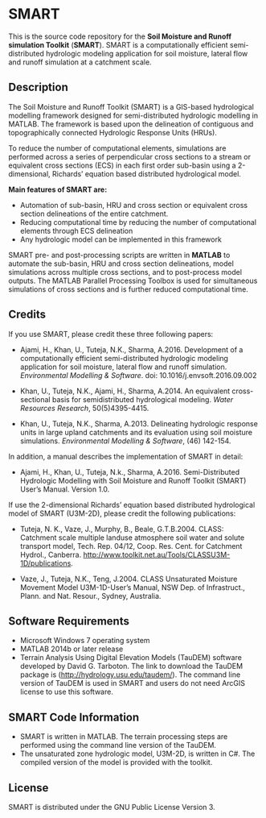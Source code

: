 # SMART
This is the source code repository for the **Soil Moisture and Runoff simulation Toolkit** (**SMART**). SMART is a computationally efficient semi-distributed hydrologic modeling application for soil moisture, lateral flow and runoff simulation at a catchment scale.


## Description
The Soil Moisture and Runoff Toolkit (SMART) is a GIS-based hydrological modelling framework designed for semi-distributed hydrologic modelling in MATLAB. The framework is based upon the delineation of contiguous and topographically connected Hydrologic Response Units (HRUs). 

To reduce the number of computational elements, simulations are performed across a series of perpendicular cross sections to a stream or equivalent cross sections (ECS) in each first order sub-basin using a 2-dimensional, Richards’ equation based distributed hydrological model.

**Main features of SMART are:**
- Automation of sub-basin, HRU and cross section or equivalent cross section delineations of the entire catchment.
- Reducing computational time by reducing the number of computational elements through ECS delineation
- Any hydrologic model can be implemented in this framework

SMART pre- and post-processing scripts are written in **MATLAB** to automate the sub-basin, HRU and cross section delineations, model simulations across multiple cross sections, and to post-process model outputs. The MATLAB Parallel Processing Toolbox is used for simultaneous simulations of cross sections and is further reduced computational time.


## Credits
If you use SMART, please credit these three following papers:
- Ajami, H., Khan, U., Tuteja, N.K., Sharma, A.2016. Development of a computationally efficient semi-distributed
hydrologic modeling application for soil moisture, lateral flow and runoff simulation. *Environmental Modelling & Software*.
doi: 10.1016/j.envsoft.2016.09.002

- Khan, U., Tuteja, N.K., Ajami, H., Sharma, A.2014. An equivalent cross-sectional basis for semidistributed hydrological modeling. *Water Resources Research*, 50(5)4395-4415.

- Khan, U., Tuteja, N.K., Sharma, A.2013. Delineating hydrologic response units in large  upland catchments and its evaluation using soil moisture simulations. *Environmental Modelling & Software*, (46) 142-154.
 
In addition, a manual describes the implementation of SMART in detail:

- Ajami, H., Khan, U., Tuteja,  N.k., Sharma, A.2016. Semi-Distributed Hydrologic Modelling with Soil Moisture and Runoff Toolkit (SMART) User’s Manual. Version 1.0. 


If use the 2-dimensional Richards’ equation based distributed hydrological model of SMART (U3M-2D), please credit the following publications:
- Tuteja, N. K., Vaze, J., Murphy, B., Beale, G.T.B.2004. CLASS: Catchment scale multiple landuse atmosphere soil water and solute transport model, Tech. Rep. 04/12, Coop. Res. Cent. for Catchment Hydrol., Canberra. <http://www.toolkit.net.au/Tools/CLASSU3M-1D/publications>.

- Vaze, J., Tuteja, N.K., Teng, J.2004. CLASS Unsaturated Moisture Movement Model U3M-1D-User’s Manual, NSW Dep. of Infrastruct., Plann. and Nat. Resour., Sydney, Australia.


## Software Requirements
- Microsoft Windows 7 operating system 
- MATLAB 2014b or later release
-	Terrain Analysis Using Digital Elevation Models (TauDEM) software developed by David G. Tarboton. The link to download the TauDEM package is (http://hydrology.usu.edu/taudem/). The command line version of TauDEM is used in SMART and users do not need ArcGIS license to use this software. 


## SMART Code Information
- SMART is written in MATLAB. The terrain processing steps are performed using the command line version of the TauDEM. 
- The unsaturated zone hydrologic model, U3M-2D, is written in C#. The compiled version of the model is provided with the toolkit. 


## License
SMART is distributed under the GNU Public License Version 3.
